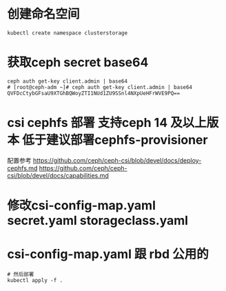# 创建命名空间
```
kubectl create namespace clusterstorage
```
# 获取ceph secret  base64
```
ceph auth get-key client.admin | base64
# [root@ceph-adm ~]# ceph auth get-key client.admin | base64
QVFDcCtybGFsaU9XTGhBQWoyZTI1NUd1ZU9SSnl4NXpUeHFrWVE9PQ==
```
# csi cephfs 部署 支持ceph 14 及以上版本 低于建议部署cephfs-provisioner
配置参考
https://github.com/ceph/ceph-csi/blob/devel/docs/deploy-cephfs.md
https://github.com/ceph/ceph-csi/blob/devel/docs/capabilities.md
# 修改csi-config-map.yaml  secret.yaml storageclass.yaml
# csi-config-map.yaml 跟 rbd 公用的
```
# 然后部署 
kubectl apply -f .
```
